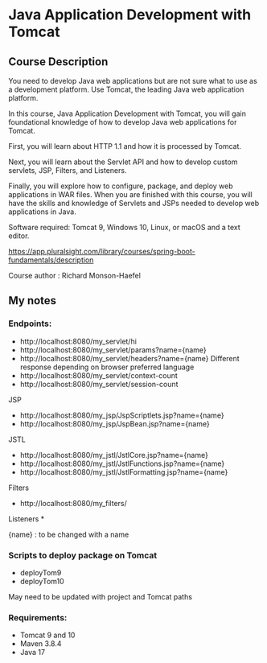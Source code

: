 # Java Application Development with Tomcat
## Course Description

You need to develop Java web applications but are not sure what to use as a development platform.
Use Tomcat, the leading Java web application platform.

In this course, Java Application Development with Tomcat, you will gain foundational knowledge of how to develop
Java web applications for Tomcat.

First, you will learn about HTTP 1.1 and how it is processed by Tomcat.

Next, you will learn about the Servlet API and how to develop custom servlets, JSP, Filters, and Listeners.

Finally, you will explore how to configure, package, and deploy web applications in WAR files.
When you are finished with this course, you will have the skills and knowledge of Servlets and JSPs needed to
develop web applications in Java.

Software required: Tomcat 9, Windows 10, Linux, or macOS and a text editor.

https://app.pluralsight.com/library/courses/spring-boot-fundamentals/description

Course author : Richard Monson-Haefel

## My notes
### Endpoints:
* http://localhost:8080/my_servlet/hi
* http://localhost:8080/my_servlet/params?name={name}
* http://localhost:8080/my_servlet/headers?name={name} Different response depending on browser preferred language
* http://localhost:8080/my_servlet/context-count
* http://localhost:8080/my_servlet/session-count

JSP
* http://localhost:8080/my_jsp/JspScriptlets.jsp?name={name}
* http://localhost:8080/my_jsp/JspBean.jsp?name={name}

JSTL
* http://localhost:8080/my_jstl/JstlCore.jsp?name={name}
* http://localhost:8080/my_jstl/JstlFunctions.jsp?name={name}
* http://localhost:8080/my_jstl/JstlFormatting.jsp?name={name}

Filters
* http://localhost:8080/my_filters/

Listeners
*

{name} : to be changed with a name

### Scripts to deploy package on Tomcat
* deployTom9
* deployTom10

May need to be updated with project and Tomcat paths  

### Requirements:
* Tomcat 9 and 10
* Maven 3.8.4
* Java 17